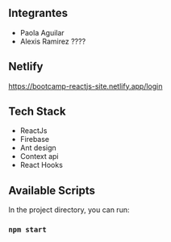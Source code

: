 ## Integrantes

- Paola Aguilar
- Alexis Ramirez ????

## Netlify

https://bootcamp-reactjs-site.netlify.app/login

## Tech Stack

- ReactJs
- Firebase
- Ant design
- Context api
- React Hooks

## Available Scripts

In the project directory, you can run:

### `npm start`
